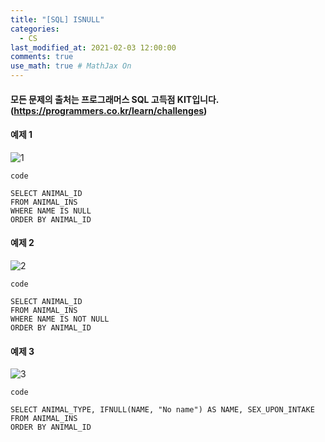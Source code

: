 ```yaml
---
title: "[SQL] ISNULL"
categories: 
  - CS
last_modified_at: 2021-02-03 12:00:00
comments: true
use_math: true # MathJax On
---
```


#### 모든 문제의 출처는 프로그래머스 SQL 고득점 KIT입니다. (https://programmers.co.kr/learn/challenges)

#### 예제 1
![1](https://user-images.githubusercontent.com/62474292/106707741-14036a00-6635-11eb-9da3-341da5361e66.JPG)

`code`
```mysql
SELECT ANIMAL_ID
FROM ANIMAL_INS
WHERE NAME IS NULL
ORDER BY ANIMAL_ID
```

#### 예제 2
![2](https://user-images.githubusercontent.com/62474292/106707745-149c0080-6635-11eb-89dd-3772408e1655.JPG)

`code`
```mysql
SELECT ANIMAL_ID
FROM ANIMAL_INS
WHERE NAME IS NOT NULL
ORDER BY ANIMAL_ID
```

#### 예제 3
![3](https://user-images.githubusercontent.com/62474292/106707746-15349700-6635-11eb-89a6-0f6a1d91edb6.JPG)

`code`
```mysql
SELECT ANIMAL_TYPE, IFNULL(NAME, "No name") AS NAME, SEX_UPON_INTAKE
FROM ANIMAL_INS
ORDER BY ANIMAL_ID
```
